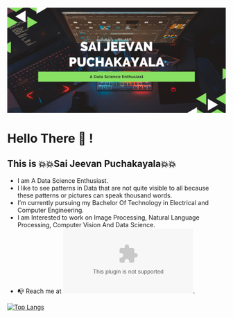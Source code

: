 ![Name](Profile1.png)
# Hello There :wave: !
## This is :boom::boom:Sai Jeevan Puchakayala:boom::boom:
* I am A Data Science Enthusiast.
* I like to see patterns in Data that are not quite visible to all because these patterns or pictures can speak thousand words. 
* I’m currently pursuing my Bachelor Of Technology in Electrical and Computer Engineering.
* I am Interested to work on Image Processing, Natural Language Processing, Computer Vision And Data Science.
* :mailbox_with_no_mail: Reach me at ![saijeevan2002@gmail.com](saijeevan2002@gmail.com).

[![Top Langs](https://github-readme-stats.vercel.app/api/top-langs/?username=SaiJeevanPuchakayala&langs_count=8&show_icons=true&theme=radical&layout=compact)](https://github.com/SaiJeevanPuchakayala/github-readme-stats)
